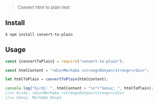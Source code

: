> Convert html to plain text

## Install
```
$ npm install convert-to-plain
```

## Usage
```javascript
const {convertToPlain} = require("convert-to-plain");

const htmlContent = "<div>Merhaba <strong>Dünya</strong></div>";

let htmlToPlain = convertToPlain(htmlContent);

console.log("Girdi: ", htmlContent + "\n"+"Sonuç: ", htmlToPlain);
//=> Girdi: <div>Merhaba <strong>Dünya</strong></div>
//=> Sonuç: Merhaba Dünya

```